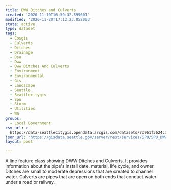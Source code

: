 ```yaml
---
title: DWW Ditches and Culverts
created: '2020-11-10T16:59:32.599601'
modified: '2020-11-20T17:12:23.852003'
state: active
type: dataset
tags:
  - Cosgis
  - Culverts
  - Ditches
  - Drainage
  - Dso
  - Dww
  - Dww Ditches And Culverts
  - Environment
  - Environmental
  - Gis
  - Landscape
  - Seattle
  - Seattlecitygis
  - Spu
  - Storm
  - Utilities
  - Wa
groups:
  - Local Government
csv_url: >-
  https://data-seattlecitygis.opendata.arcgis.com/datasets/7d961f5624c3462e9ea43ae7f8c45268_2.csv?outSR=%7B%22latestWkid%22%3A2926%2C%22wkid%22%3A2926%7D
json_url: 'https://gisdata.seattle.gov/server/rest/services/SPU/SPU_DWW_DSO/MapServer/2'
layout: post

---
```

<div>A line feature class showing DWW Ditches and Culverts. It provides information about the pipe's install date, material, life cycle, and owner.</div><div>Ditches are small to moderate depressions that are created to channel 
water.  Culverts are pipes that are open on both ends that conduct water
 under a road or railway. </div>
